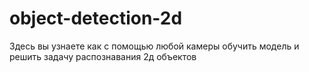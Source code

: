 # object-detection-2d
Здесь вы узнаете как с помощью любой камеры обучить модель и решить задачу распознавания 2д объектов
